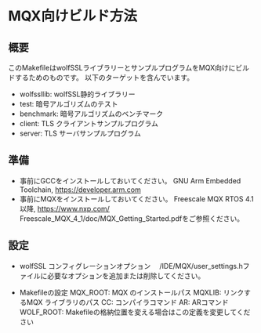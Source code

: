 # MQX向けビルド方法
## 概要
このMakefileはwolfSSLライブラリーとサンプルプログラムをMQX向けにビルドするためのものです。
以下のターゲットを含んでいます。
 - wolfssllib: wolfSSL静的ライブラリー
 - test: 暗号アルゴリズムのテスト
 - benchmark: 暗号アルゴリズムのベンチマーク
 - client: TLS クライアントサンプルプログラム
 - server: TLS サーバサンプルプログラム


## 準備
- 事前にGCCをインストールしておいてください。
  GNU Arm Embedded Toolchain, https://developer.arm.com
- 事前にMQXをインストールしておいてください。
  Freescale MQX RTOS 4.1以降, https://www.nxp.com/
  Freescale_MQX_4_1/doc/MQX_Getting_Started.pdfをご参照ください。

## 設定
- wolfSSL コンフィグレーションオプション
　<wolfSSL-root>/IDE/MQX/user_settings.hファイルに必要なオプションを追加または削除してください。

- Makefileの設定
  MQX_ROOT: MQX のインストールパス
  MQXLIB:   リンクするMQX ライブラリのパス
  CC:       コンパイラコマンド
  AR:       ARコマンド
  WOLF_ROOT: Makefileの格納位置を変える場合はこの定義を変更してください
